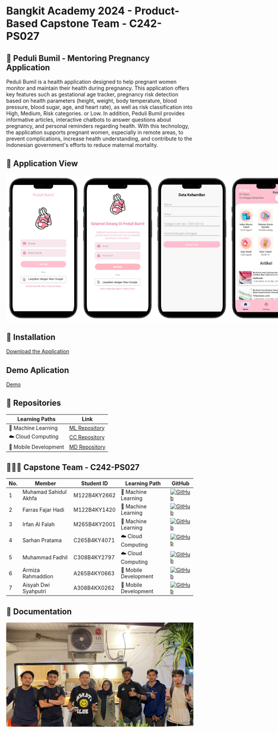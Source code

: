 # Bangkit Academy 2024 - Product-Based Capstone Team - C242-PS027

## 📖 Peduli Bumil - Mentoring Pregnancy Application
Peduli Bumil is a health application designed to help pregnant women monitor and maintain their health during pregnancy. This application offers key features such as gestational age tracker, pregnancy risk detection based on health parameters (height, weight, body temperature, blood pressure, blood sugar, age, and heart rate), as well as risk classification into High, Medium, Risk categories. or Low. In addition, Peduli Bumil provides informative articles, interactive chatbots to answer questions about pregnancy, and personal reminders regarding health. With this technology, the application supports pregnant women, especially in remote areas, to prevent complications, increase health understanding, and contribute to the Indonesian government's efforts to reduce maternal mortality.

## 📱 Application View

<div style="display: flex; justify-content: space-between;">
  <img src="https://github.com/BangkitPeduliBumil/asset/blob/62468463660911a5a368fc428d44c001571390d1/regis-portrait.png" width="200">
  <img src="https://github.com/BangkitPeduliBumil/asset/blob/62468463660911a5a368fc428d44c001571390d1/login-portrait.png" alt="Halaman Login" alt="Halaman Artikel" width="200">
     <img src="https://github.com/BangkitPeduliBumil/asset/blob/62468463660911a5a368fc428d44c001571390d1/form-user-portrait.png" alt="Halaman Risiko Kehamilan" width="200">
  <img src="https://github.com/BangkitPeduliBumil/asset/blob/62468463660911a5a368fc428d44c001571390d1/home.png" alt="Halaman Risiko Kehamilan" width="200">
  <img src="https://github.com/BangkitPeduliBumil/asset/blob/62468463660911a5a368fc428d44c001571390d1/form-prediksi.png" alt="Halaman Risiko Kehamilan" width="200">
    <img src="https://github.com/BangkitPeduliBumil/asset/blob/62468463660911a5a368fc428d44c001571390d1/result.png" alt="Halaman Risiko Kehamilan" width="200">
    <img src="https://github.com/BangkitPeduliBumil/asset/blob/62468463660911a5a368fc428d44c001571390d1/history.png" alt="Halaman Risiko Kehamilan" width="200">
    <img src="https://github.com/BangkitPeduliBumil/asset/blob/ba8ca85a8650c0a2f232b1bef0c31e998f51abcc/chatbot.png" alt="Halaman Risiko Kehamilan" width="200">

</div>


## 📱 Installation
[Download the Application](https://drive.google.com/drive/folders/1dJPjlwCrxeqbRiAHrQB20nf-EcVZ400d?usp=sharing)

## Demo Aplication
[Demo]()

## 📁 Repositories

| Learning Paths         | Link            |
|-------------------------|-----------------|
| 🤖 Machine Learning    | [ML Repository](https://github.com/BangkitPeduliBumil/Machine-Learning.git) |
| ☁️ Cloud Computing      | [CC Repository](https://github.com/BangkitPeduliBumil/cloud-computing.git) |
| 📱 Mobile Development   | [MD Repository](https://github.com/BangkitPeduliBumil/mobdev.git)|



## 🧑‍🤝‍🧑 Capstone Team - C242-PS027

|  No. | Member                          | Student ID   | Learning Path        | GitHub            |
|------|---------------------------------|--------------|----------------------|-------------------|
|   1  | Muhamad Sahidul Akhfa           | M122B4KY2662 | :brain: Machine Learning     | [![GitHub](https://img.shields.io/badge/-GitHub-brightgreen?logo=github&logoColor=white)](https://github.com/sahidoel) |
|   2  | Farras Fajar Hadi               | M122B4KY1420 | :brain: Machine Learning     | [![GitHub](https://img.shields.io/badge/-GitHub-brightgreen?logo=github&logoColor=white)](https://github.com/FajarHadi1) |
|   3  | Irfan Al Falah                  | M265B4KY2001 | :brain: Machine Learning     | [![GitHub](https://img.shields.io/badge/-GitHub-brightgreen?logo=github&logoColor=white)](https://github.com/irfanalfalah75) |
|   4  | Sarhan Pratama                  | C265B4KY4071 | :cloud: Cloud Computing      | [![GitHub](https://img.shields.io/badge/-GitHub-brightgreen?logo=github&logoColor=white)](https://github.com/SarhanPratama) |
|   5  | Muhammad Fadhil                 | C308B4KY2797 | :cloud: Cloud Computing      | [![GitHub](https://img.shields.io/badge/-GitHub-brightgreen?logo=github&logoColor=white)](https://github.com/Dedeuuw) |
|   6  | Armiza Rahmaddion               | A265B4KY0663 | :iphone: Mobile Development  | [![GitHub](https://img.shields.io/badge/-GitHub-brightgreen?logo=github&logoColor=white)](https://github.com/ArmizaRahmaddion) |
|   7  | Aisyah Dwi Syahputri            | A308B4KX0262 | :iphone: Mobile Development  | [![GitHub](https://img.shields.io/badge/-GitHub-brightgreen?logo=github&logoColor=white)](https://github.com/aisbatu) |

## 📸 Documentation
![](https://github.com/BangkitPeduliBumil/asset/blob/13fa6ffe586309ff2a691960dabcebd38071a178/documentation.jpeg)

<!--

**Here are some ideas to get you started:**

🙋‍♀️ A short introduction - what is your organization all about?
🌈 Contribution guidelines - how can the community get involved?
👩‍💻 Useful resources - where can the community find your docs? Is there anything else the community should know?
🍿 Fun facts - what does your team eat for breakfast?
🧙 Remember, you can do mighty things with the power of [Markdown](https://docs.github.com/github/writing-on-github/getting-started-with-writing-and-formatting-on-github/basic-writing-and-formatting-syntax)
-->
